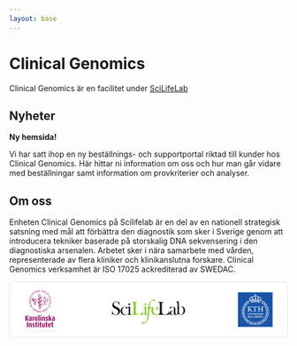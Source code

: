 ```yaml
---
layout: base
---
```

# Clinical Genomics 
 Clinical Genomics är en facilitet under [SciLifeLab](www.scilifelab.se)

## Nyheter
**Ny hemsida!**

Vi har satt ihop en ny beställnings- och supportportal riktad till kunder hos Clinical Genomics. Här hittar ni information om oss och hur man går vidare med beställningar samt information om provkriterier och analyser.

## Om oss
Enheten Clinical Genomics på Scilifelab är en del av en nationell strategisk satsning med mål att förbättra den diagnostik som sker i Sverige genom att introducera tekniker baserade på storskalig DNA sekvensering i den diagnostiska arsenalen. Arbetet sker i nära samarbete med vården, representerade av flera kliniker och klinikanslutna forskare. Clinical Genomics verksamhet är ISO 17025 ackrediterad av SWEDAC.

![company logos](/assets/img/logos.png)
